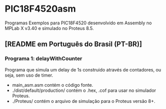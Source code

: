# PIC18F4520asm

Programas Exemplos para PIC18F4520 desenvolvido em Assembly no MPLab X v3.40 e simulado no Proteus 8.5.

## [README em Português do Brasil (PT-BR)]

### Programa 1: delayWithCounter

Programa que simula um delay de 1s construido através de contadores, ou seja, sem uso de timer.
  - main_asm.asm contém o código fonte.
  - ./dist/default/production/ contém o .hex, .cof para usar no simulador Proteus.
  - ./Proteus/ contém o arquivo de simulação para o Proteus versão 8+.
